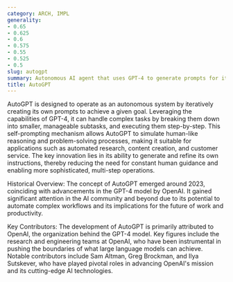 ```yaml
---
category: ARCH, IMPL
generality:
- 0.65
- 0.625
- 0.6
- 0.575
- 0.55
- 0.525
- 0.5
slug: autogpt
summary: Autonomous AI agent that uses GPT-4 to generate prompts for itself, enabling it to complete tasks with minimal human intervention.
title: AutoGPT
---
```


AutoGPT is designed to operate as an autonomous system by iteratively creating its own prompts to achieve a given goal. Leveraging the capabilities of GPT-4, it can handle complex tasks by breaking them down into smaller, manageable subtasks, and executing them step-by-step. This self-prompting mechanism allows AutoGPT to simulate human-like reasoning and problem-solving processes, making it suitable for applications such as automated research, content creation, and customer service. The key innovation lies in its ability to generate and refine its own instructions, thereby reducing the need for constant human guidance and enabling more sophisticated, multi-step operations.

Historical Overview: 
The concept of AutoGPT emerged around 2023, coinciding with advancements in the GPT-4 model by OpenAI. It gained significant attention in the AI community and beyond due to its potential to automate complex workflows and its implications for the future of work and productivity.

Key Contributors: 
The development of AutoGPT is primarily attributed to OpenAI, the organization behind the GPT-4 model. Key figures include the research and engineering teams at OpenAI, who have been instrumental in pushing the boundaries of what large language models can achieve. Notable contributors include Sam Altman, Greg Brockman, and Ilya Sutskever, who have played pivotal roles in advancing OpenAI's mission and its cutting-edge AI technologies.